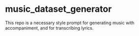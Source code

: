 # music_dataset_generator
This repo is a necessary style prompt for generating music with accompaniment, and for transcribing lyrics.

